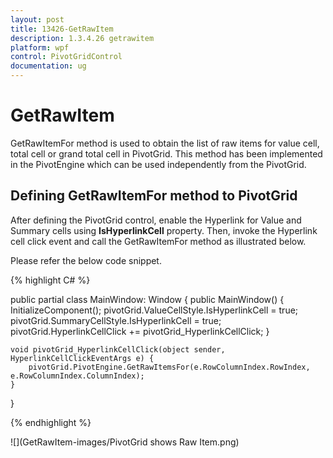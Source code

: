 ```yaml
---
layout: post
title: 13426-GetRawItem
description: 1.3.4.26 getrawitem
platform: wpf
control: PivotGridControl
documentation: ug
---
```


# GetRawItem

GetRawItemFor method is used to obtain the list of raw items for value cell, total cell or grand total cell in PivotGrid. This method has been implemented in the PivotEngine which can be used independently from the PivotGrid. 

## Defining GetRawItemFor method to PivotGrid

After defining the PivotGrid control, enable the Hyperlink for Value and Summary cells using **IsHyperlinkCell** property. Then, invoke the Hyperlink cell click event and call the GetRawItemFor method as illustrated below. 

Please refer the below code snippet.

{% highlight C# %}

public partial class MainWindow: Window {
    public MainWindow() {
        InitializeComponent();
        pivotGrid.ValueCellStyle.IsHyperlinkCell = true;
        pivotGrid.SummaryCellStyle.IsHyperlinkCell = true;
        pivotGrid.HyperlinkCellClick += pivotGrid_HyperlinkCellClick;
    }

    void pivotGrid_HyperlinkCellClick(object sender, HyperlinkCellClickEventArgs e) {
        pivotGrid.PivotEngine.GetRawItemsFor(e.RowColumnIndex.RowIndex, e.RowColumnIndex.ColumnIndex);
    }
}

{% endhighlight %}

![](GetRawItem-images/PivotGrid shows Raw Item.png)
